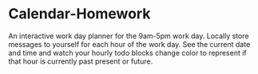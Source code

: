# Calendar-Homework
An interactive work day planner for the 9am-5pm work day. Locally store messages to yourself for each hour of the work day. See the current date and time and watch your hourly todo blocks change color to represent if that hour is currently past present or future.


